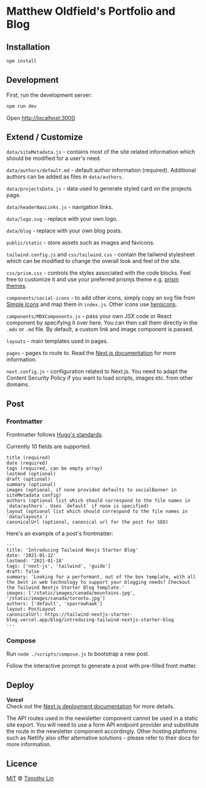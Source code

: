 # Matthew Oldfield's Portfolio and Blog

## Installation

```bash
npm install
```

## Development

First, run the development server:

```bash
npm run dev
```

Open [http://localhost:3000](http://localhost:3000)

## Extend / Customize

`data/siteMetadata.js` - contains most of the site related information which should be modified for
a user's need.

`data/authors/default.md` - default author information (required). Additional authors can be added
as files in `data/authors`.

`data/projectsData.js` - data used to generate styled card on the projects page.

`data/headerNavLinks.js` - navigation links.

`data/logo.svg` - replace with your own logo.

`data/blog` - replace with your own blog posts.

`public/static` - store assets such as images and favicons.

`tailwind.config.js` and `css/tailwind.css` - contain the tailwind stylesheet which can be modified
to change the overall look and feel of the site.

`css/prism.css` - controls the styles associated with the code blocks. Feel free to customize it and
use your preferred prismjs theme e.g. [prism themes](https://github.com/PrismJS/prism-themes).

`components/social-icons` - to add other icons, simply copy an svg file from
[Simple Icons](https://simpleicons.org/) and map them in `index.js`. Other icons use
[heroicons](https://heroicons.com/).

`components/MDXComponents.js` - pass your own JSX code or React component by specifying it over
here. You can then call them directly in the `.mdx` or `.md` file. By default, a custom link and
image component is passed.

`layouts` - main templates used in pages.

`pages` - pages to route to. Read the [Next.js documentation](https://nextjs.org/docs) for more
information.

`next.config.js` - configuration related to Next.js. You need to adapt the Content Security Policy
if you want to load scripts, images etc. from other domains.

## Post

### Frontmatter

Frontmatter follows [Hugo's standards](https://gohugo.io/content-management/front-matter/).

Currently 10 fields are supported.

```
title (required)
date (required)
tags (required, can be empty array)
lastmod (optional)
draft (optional)
summary (optional)
images (optional, if none provided defaults to socialBanner in siteMetadata config)
authors (optional list which should correspond to the file names in `data/authors`. Uses `default` if none is specified)
layout (optional list which should correspond to the file names in `data/layouts`)
canonicalUrl (optional, canonical url for the post for SEO)
```

Here's an example of a post's frontmatter:

```
---
title: 'Introducing Tailwind Nexjs Starter Blog'
date: '2021-01-12'
lastmod: '2021-01-18'
tags: ['next-js', 'tailwind', 'guide']
draft: false
summary: 'Looking for a performant, out of the box template, with all the best in web technology to support your blogging needs? Checkout the Tailwind Nextjs Starter Blog template.'
images: ['/static/images/canada/mountains.jpg', '/static/images/canada/toronto.jpg']
authors: ['default', 'sparrowhawk']
layout: PostLayout
canonicalUrl: https://tailwind-nextjs-starter-blog.vercel.app/blog/introducing-tailwind-nextjs-starter-blog
---
```

### Compose

Run `node ./scripts/compose.js` to bootstrap a new post.

Follow the interactive prompt to generate a post with pre-filled front matter.

## Deploy

**Vercel**  
Check out the [Next.js deployment documentation](https://nextjs.org/docs/deployment) for more
details.

The API routes used in the newsletter component cannot be used in a static site export. You will
need to use a form API endpoint provider and substitute the route in the newsletter component
accordingly. Other hosting platforms such as Netlify also offer alternative solutions - please refer
to their docs for more information.

## Licence

[MIT](https://github.com/timlrx/tailwind-nextjs-starter-blog/blob/master/LICENSE) ©
[Timothy Lin](https://www.timrlx.com)
